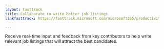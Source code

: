 ```yaml
---
layout: fasttrack
title: Collaborate to write better job listings
linkfasttrack: https://fasttrack.microsoft.com/microsoft365/productivitylibrary/Collaborate-to-write-better-job-listings 

---
```

Receive real-time input and feedback from key contributors to help write relevant job listings that will attract the best candidates.